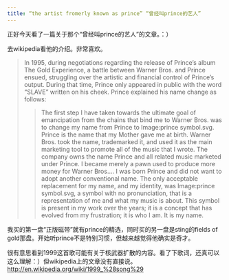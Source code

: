 ```yaml
---
title: “the artist fromerly known as prince” “曾经叫prince的艺人”
---
```


<p>正好今天看了一篇关于那个“曾经叫prince的艺人”的文章。：）</p>

<p>去wikipedia看他的介绍。非常喜欢。</p>

<blockquote>
  <p>In 1995, during negotiations regarding the release of Prince&#8217;s album The Gold Experience, a battle between Warner Bros. and Prince ensued, struggling over the artistic and financial control of Prince’s output. During that time, Prince only appeared in public with the word “SLAVE” written on his cheek. Prince explained his name change as follows:</p>
  
  <blockquote>
    <p>The first step I have taken towards the ultimate goal of emancipation from the chains that bind me to Warner Bros. was to change my name from Prince to Image:prince symbol.svg. Prince is the name that my Mother gave me at birth. Warner Bros. took the name, trademarked it, and used it as the main marketing tool to promote all of the music that I wrote. The company owns the name Prince and all related music marketed under Prince. I became merely a pawn used to produce more money for Warner Bros.… I was born Prince and did not want to adopt another conventional name. The only acceptable replacement for my name, and my identity, was Image:prince symbol.svg, a symbol with no pronunciation, that is a representation of me and what my music is about. This symbol is present in my work over the years; it is a concept that has evolved from my frustration; it is who I am. It is my name.</p>
  </blockquote>
</blockquote>

<p>我买的第一盘“正版磁带”就有prince的精选，同时买的另一盘是sting的fields of gold那盘。开始听prince不是特别习惯，但越来越觉得他确实是奇才。</p>

<p>很有意思看到1999这首歌可能有关于核武器扩散的内容。看了下歌词，还真可以这么理解：）但wikipedia上的文章没有直接说。<a href="http://en.wikipedia.org/wiki/1999_%28song%29">http://en.wikipedia.org/wiki/1999_%28song%29</a></p>
